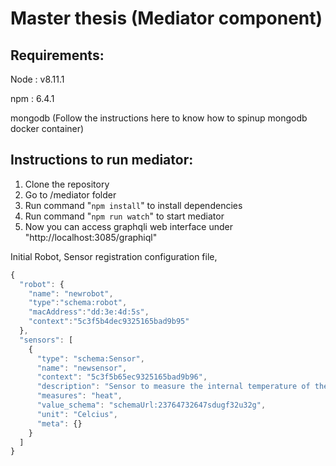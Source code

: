# Master thesis (Mediator component)

## Requirements:

Node : v8.11.1

npm : 6.4.1

mongodb (Follow the instructions here to know how to spinup mongodb docker container)

## Instructions to run mediator:

 1. Clone the repository
 2. Go to /mediator folder
 3. Run command "`npm install`" to install dependencies
 4. Run command "`npm run watch`" to start mediator
 5. Now you can access graphqli web interface under  "http://localhost:3085/graphiql"

Initial Robot, Sensor registration configuration file,
```javascript
{
  "robot": {
    "name": "newrobot",
    "type":"schema:robot",
    "macAddress":"dd:3e:4d:5s",
    "context":"5c3f5b4dec9325165bad9b95"
  },
  "sensors": [
    {
      "type": "schema:Sensor",
      "name": "newsensor",
      "context": "5c3f5b65ec9325165bad9b96",
      "description": "Sensor to measure the internal temperature of the robot",
      "measures": "heat",
      "value_schema": "schemaUrl:23764732647sdugf32u32g",
      "unit": "Celcius",
      "meta": {}
    }
  ]
}
```
